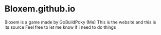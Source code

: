 # Bloxem.github.io
Bloxem is a game made by GoBuildPoky (Me)
This is the website and this is its source
Feel free to let me know if i need to do things
